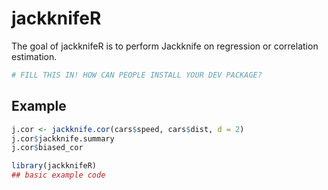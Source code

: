 
# jackknifeR

<!-- badges: start -->
<!-- badges: end -->

The goal of jackknifeR is to perform Jackknife on regression or correlation estimation.

``` r
# FILL THIS IN! HOW CAN PEOPLE INSTALL YOUR DEV PACKAGE?
```

## Example
``` r
j.cor <- jackknife.cor(cars$speed, cars$dist, d = 2)
j.cor$jackknife.summary
j.cor$biased_cor
```
``` r
library(jackknifeR)
## basic example code
```

